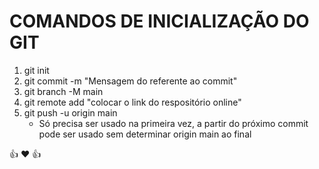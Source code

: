 # COMANDOS DE INICIALIZAÇÃO DO GIT #

1. git init 
2. git commit -m "Mensagem do referente ao commit"
3. git branch -M main
4. git remote add "colocar o link do respositório online"
5. git push -u origin main 
     - Só precisa ser usado na primeira vez, a partir do próximo commit pode ser usado sem determinar origin main ao final

:+1: :heart: :+1:
